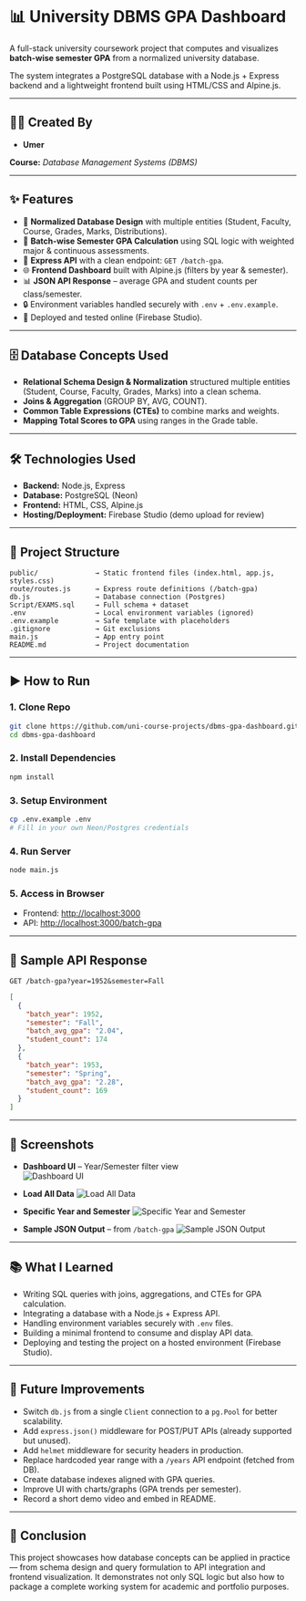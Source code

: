 # 📊 University DBMS GPA Dashboard  

A full-stack university coursework project that computes and visualizes **batch-wise semester GPA** from a normalized university database.  

The system integrates a PostgreSQL database with a Node.js + Express backend and a lightweight frontend built using HTML/CSS and Alpine.js.  

---

## 👨‍💻 Created By  
- **Umer**  

**Course:** *Database Management Systems (DBMS)*  

---

## ✨ Features  
- 📂 **Normalized Database Design** with multiple entities (Student, Faculty, Course, Grades, Marks, Distributions).  
- 🧮 **Batch-wise Semester GPA Calculation** using SQL logic with weighted major & continuous assessments.  
- 🔗 **Express API** with a clean endpoint: `GET /batch-gpa`.  
- 🌐 **Frontend Dashboard** built with Alpine.js (filters by year & semester).  
- 📊 **JSON API Response** – average GPA and student counts per class/semester.  
- 🔒 Environment variables handled securely with `.env` + `.env.example`.  
- 🚀 Deployed and tested online (Firebase Studio).  

---

## 🗄️ Database Concepts Used  
- **Relational Schema Design & Normalization** structured multiple entities (Student, Course, Faculty, Grades, Marks) into a clean schema.  
- **Joins & Aggregation** (GROUP BY, AVG, COUNT).  
- **Common Table Expressions (CTEs)** to combine marks and weights.  
- **Mapping Total Scores to GPA** using ranges in the Grade table.  

---

## 🛠️ Technologies Used  
- **Backend:** Node.js, Express  
- **Database:** PostgreSQL (Neon)  
- **Frontend:** HTML, CSS, Alpine.js  
- **Hosting/Deployment:** Firebase Studio (demo upload for review)  

---

## 📂 Project Structure  

```plaintext
public/              → Static frontend files (index.html, app.js, styles.css)
route/routes.js      → Express route definitions (/batch-gpa)
db.js                → Database connection (Postgres)
Script/EXAMS.sql     → Full schema + dataset
.env                 → Local environment variables (ignored)
.env.example         → Safe template with placeholders
.gitignore           → Git exclusions
main.js              → App entry point
README.md            → Project documentation
```

---

## ▶️ How to Run  

### 1. Clone Repo  
```bash
git clone https://github.com/uni-course-projects/dbms-gpa-dashboard.git
cd dbms-gpa-dashboard
```

### 2. Install Dependencies  
```bash
npm install
```

### 3. Setup Environment  
```bash
cp .env.example .env
# Fill in your own Neon/Postgres credentials
```

### 4. Run Server  
```bash
node main.js
```

### 5. Access in Browser  
- Frontend: [http://localhost:3000](http://localhost:3000)  
- API: [http://localhost:3000/batch-gpa](http://localhost:3000/batch-gpa)  

---

## 📡 Sample API Response  

`GET /batch-gpa?year=1952&semester=Fall`  

```json
[
  {
    "batch_year": 1952,
    "semester": "Fall",
    "batch_avg_gpa": "2.04",
    "student_count": 174
  },
  {
    "batch_year": 1953,
    "semester": "Spring",
    "batch_avg_gpa": "2.28",
    "student_count": 169
  }
]
```

---

## 📸 Screenshots  

- **Dashboard UI** – Year/Semester filter view  
![Dashboard UI](screenshots/dashboard.png)

- **Load All Data**
![Load All Data](screenshots/load-all-data.png)

- **Specific Year and Semester**
![Specific Year and Semester](screenshots/specific-year-semester.png)

- **Sample JSON Output** – from `/batch-gpa`
![Sample JSON Output](screenshots/json.png)  

---

## 📚 What I Learned  
- Writing SQL queries with joins, aggregations, and CTEs for GPA calculation.  
- Integrating a database with a Node.js + Express API.  
- Handling environment variables securely with `.env` files.  
- Building a minimal frontend to consume and display API data.  
- Deploying and testing the project on a hosted environment (Firebase Studio).  

---

## 🔮 Future Improvements  
- Switch `db.js` from a single `Client` connection to a `pg.Pool` for better scalability.  
- Add `express.json()` middleware for POST/PUT APIs (already supported but unused).  
- Add `helmet` middleware for security headers in production.  
- Replace hardcoded year range with a `/years` API endpoint (fetched from DB).  
- Create database indexes aligned with GPA queries.  
- Improve UI with charts/graphs (GPA trends per semester).  
- Record a short demo video and embed in README.  

---

## 🏁 Conclusion  
This project showcases how database concepts can be applied in practice — from schema design and query formulation to API integration and frontend visualization. It demonstrates not only SQL logic but also how to package a complete working system for academic and portfolio purposes.  

